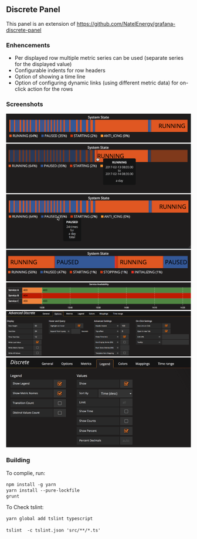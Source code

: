 ## Discrete Panel

This panel is an extension of https://github.com/NatelEnergy/grafana-discrete-panel

### Enhencements
* Per displayed row multiple metric series can be used (separate series for the displayed value)
* Configurable indents for row headers
* Option of showing a time line
* Option of configuring dynamic links (using different metric data) for on-click action for the rows

### Screenshots

![example](https://raw.githubusercontent.com/NovaTecConsulting/novatec-grafana-discrete-panel/master/src/img/screenshot-single-1.png)
![example](https://raw.githubusercontent.com/NovaTecConsulting/novatec-grafana-discrete-panel/master/src/img/screenshot-single-2.png)
![example](https://raw.githubusercontent.com/NovaTecConsulting/novatec-grafana-discrete-panel/master/src/img/screenshot-single-3.png)
![example](https://raw.githubusercontent.com/NovaTecConsulting/novatec-grafana-discrete-panel/master/src/img/screenshot-single-4.png)
![example](https://raw.githubusercontent.com/NovaTecConsulting/novatec-grafana-discrete-panel/master/src/img/screenshot-multiple.png)
![options](https://raw.githubusercontent.com/NovaTecConsulting/novatec-grafana-discrete-panel/master/src/img/screenshot-options-1.png)
![options](https://raw.githubusercontent.com/NovaTecConsulting/novatec-grafana-discrete-panel/master/src/img/screenshot-options-2.png)


### Building

To complie, run:
```
npm install -g yarn
yarn install --pure-lockfile
grunt
```

To Check tslint:
```
yarn global add tslint typescript

tslint  -c tslint.json 'src/**/*.ts'
```

